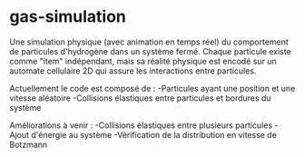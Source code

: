 # gas-simulation
Une simulation physique (avec animation en temps réel) du comportement de particules d'hydrogène dans un système fermé.
Chaque particule existe comme "item" indépendant, mais sa réalité physique est encodé sur un automate cellulaire 2D qui assure les interactions entre particules.

Actuellement le code est composé de :
-Particules ayant une position et une vitesse aléatoire
-Collisions élastiques entre particules et bordures du système

Améliorations à venir :
-Collisions élastiques entre plusieurs particules
-Ajout d'énergie au système
-Vérification de la distribution en vitesse de Botzmann
